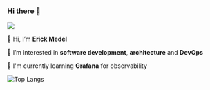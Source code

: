 ### Hi there 👋

![](https://komarev.com/ghpvc/?username=ErickDevv)

👋 Hi, I’m **Erick Medel**

👀 I’m interested in **software development**, **architecture** and **DevOps**

🌱 I'm currently learning **Grafana** for observability

 ![Top Langs](https://github-readme-stats.vercel.app/api/top-langs/?username=erickdevv&layout=pie)
